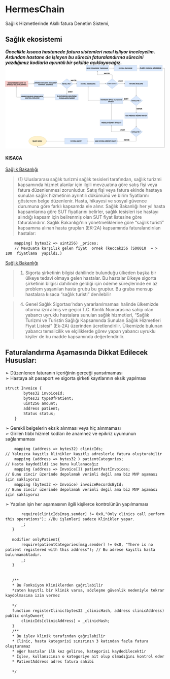 # HermesChain
Sağlık Hizmetlerinde  Akıllı fatura Denetim Sistemi,

## Sağlık ekosistemi 

***Öncelikle kısaca hastanede fatura sistemleri nasıl işliyor inceleyelim.
Ardından hastane de işleyen bu sürecin faturalandırma sürecini yazdığımız kodlarla ayrıntılı bir şekilde açıklayacağız.***
![FATURA İŞ AKIŞ ŞEMASI](https://github.com/FurkanAslan6565/HermesChain/blob/main/docs/Akissemasi.png)
#### KISACA

[Sağlık Bakanlığı](https://www.resmigazete.gov.tr/eskiler/2017/07/20170713-3.htm)
>(1) Uluslararası sağlık turizmi sağlık tesisleri tarafından, sağlık turizmi 
kapsamında hizmet alanlar için ilgili mevzuatına göre satış fişi veya fatura düzenlenmesi 
zorunludur. 
Satış fişi veya fatura ekinde hastaya sunulan sağlık hizmetinin ayrıntılı dökümünü ve 
birim fiyatlarını gösteren belge düzenlenir.
Hasta, hikayesi ve sosyal güvence durumuna göre farklı kapsamda ele alınır. Sağlık 
Bakanlığı her yıl hasta kapsamlarına göre SUT fiyatlarını belirler, sağlık tesisleri ise hastayı 
alındığı kapsam için belirenmiş olan SUT fiyat listesine göre faturalandırır. Sağlık 
Bakanlığı’nın yönetmeliklerine göre “sağlık turisti” kapsamına alınan hasta grupları (EK-2A) 
kapsamında faturalandırılan hastalar:



```
    mapping( bytes32 => uint256) _prices; 
    // Mevzuata karşılık gelen fiyat  ornek (keccak256 (S00010  = > 100  fiyatlama  yapıldı.)
```
[Sağlık Bakanlığı](https://www.resmigazete.gov.tr/eskiler/2017/07/20170713-3.htm)
> 1. Sigorta şirketinin bilgisi dahilinde bulunduğu ülkeden başka bir ülkeye tedavi olmaya 
gelen hastalar. Bu hastalar ülkeye sigorta şirketinin bilgisi dahilinde geldiği için ödeme 
süreçlerinde en az problem yaşanılan hasta grubu bu gruptur. Bu gruba mensup hastalara
kısaca “sağlık turisti” denilebilir


> 4. Genel Sağlık Sigortası’ndan yararlanılmaması halinde ülkemizde oturma izni almış ve
geçici T.C. Kimlik Numarasına sahip olan yabancı uyruklu hastalara sunulan sağlık
hizmetleri, “Sağlık Turizmi ve Turistin Sağlığı Kapsamında Sunulan Sağlık Hizmetleri
Fiyat Listesi” (Ek-2A) üzerinden ücretlendirilir. Ülkemizde bulunan yabancı temsilcilik
ve elçiliklerde görev yapan yabancı uyruklu kişiler de bu madde kapsamında
değerlendirilir.

## Faturalandırma Aşamasında Dikkat Edilecek Hususlar:
➢ Düzenlenen faturanın içeriğinin gerçeği yansıtmaması <br>
➢ Hastaya ait pasaport ve sigorta şirketi kayıtlarının eksik yapılması 
<br> 
```
struct Invoice {
        bytes32 invoiceId;
        bytes32 typeOfPatient;
        uint256 amount;
        address patient;
        Status status;
    }

```

➢ Gerekli belgelerin eksik alınması veya hiç alınmaması<br>
➢ Girilen tıbbi hizmet kodları ile anamnez ve epikriz uyumunun sağlanmaması<br>

``` 
    mapping (address => bytes32) clinicIds;
// Yalnızca kayıtlı klinikler kayıtlı adreslerle fatura oluşturabilir
    mapping (address => bytes32 ) patientCategories; 
// Hasta kaydedildi ise bunu kullanacağız
    mapping (address => Invoice[]) patientPastInvoices; 
// Bunu zincir üzerinde depolamak verimli değil ama biz MVP aşaması için saklıyoruz 
    mapping (bytes32 => Invoice) invoiceRecordsById;
// Bunu zincir üzerinde depolamak verimli değil ama biz MVP aşaması için saklıyoruz 
```
➢ Yapılan işin her aşamasının ilgili kişilerce kontrolünün yapılmaması<br>
 ```modifier onlyClinic{
        require(clinicIds[msg.sender] != 0x0,"Only clinics call perform this operations"); //Bu işlemleri sadece Klinikler yapar.
        _;
    }

    modifier onlyPatient{
        require(patientCategories[msg.sender] != 0x0, "There is no patient registered with this address"); // Bu adrese kayıtlı hasta bulunmamaktadır.
        _;
    }


    /**
    * Bu Fonksiyon Kliniklerden çağrılabilir
    *zaten kayıtlı bir klinik varsa, sözleşme güvenlik nedeniyle tekrar kaydolmasına izin vermez
    
    */
    function registerClinic(bytes32 _clinicHash, address clinicAddress) public onlyOwner{
        clinicIds[clinicAddress] = _clinicHash;
    }
    /**
    * Bu işlev klinik tarafından çağrılabilir
    * Clinic, hasta kategorisi sınırının 3 katından fazla fatura oluşturamaz
    * eğer hastalar ilk kez gelirse, kategorisi kaydedilecektir
    * İşlev, kullanıcının o kategoriye ait olup olmadığını kontrol eder
    * PatientAddress adres fatura sahibi
    
    */
```

